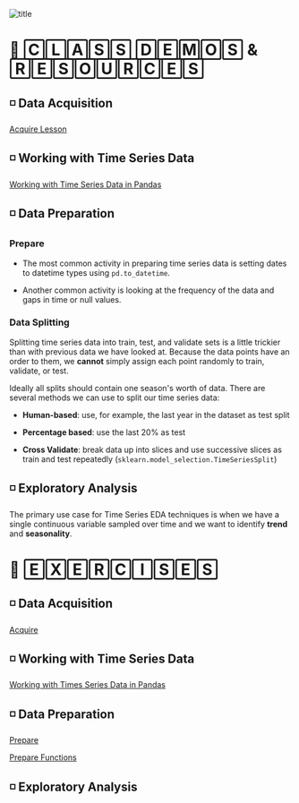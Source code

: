 ![title](https://user-images.githubusercontent.com/105242871/184060106-abb6bfbf-eada-49ca-9f89-12ec3ffd2657.jpg)

# 🔆 🄲🄻🄰🅂🅂 🄳🄴🄼🄾🅂 & 🅁🄴🅂🄾🅄🅁🄲🄴🅂

## ◽ Data Acquisition
[Acquire Lesson](acquire_lesson.ipynb)

## ◽ Working with Time Series Data
[Working with Time Series Data in Pandas](working_with_time_series_in_pandas.ipynb)

## ◽ Data Preparation
### Prepare
- The most common activity in preparing time series data is setting dates to datetime types using `pd.to_datetime`.

- Another common activity is looking at the frequency of the data and gaps in time or null values.

### Data Splitting
Splitting time series data into train, test, and validate sets is a little trickier than with previous data we have looked at. Because the data points have an order to them, we **cannot** simply assign each point randomly to train, validate, or test.

Ideally all splits should contain one season's worth of data. There are several methods we can use to split our time series data:

- **Human-based**: use, for example, the last year in the dataset as test split

- **Percentage based**: use the last 20% as test

- **Cross Validate**: break data up into slices and use successive slices as train and test repeatedly (`sklearn.model_selection.TimeSeriesSplit`)

## ◽ Exploratory Analysis
The primary use case for Time Series EDA techniques is when we have a single continuous variable sampled over time and we want to identify **trend** and **seasonality**.


# 🔆 🄴🅇🄴🅁🄲🄸🅂🄴🅂

## ◽ Data Acquisition
[Acquire](acquire.ipynb)

## ◽ Working with Time Series Data
[Working with Times Series Data in Pandas](time_series_data_exercises.ipynb)

## ◽ Data Preparation
[Prepare](prepare.ipynb)

[Prepare Functions](prepare.py)

## ◽ Exploratory Analysis